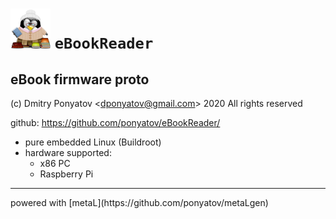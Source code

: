 #  ![logo](doc/logo.png) `eBookReader`
## eBook firmware proto

(c) Dmitry Ponyatov <<dponyatov@gmail.com>> 2020 All rights reserved

github: https://github.com/ponyatov/eBookReader/


* pure embedded Linux (Buildroot)
* hardware supported:
  * x86 PC
  * Raspberry Pi

<hr>
powered with [metaL](https://github.com/ponyatov/metaLgen)

